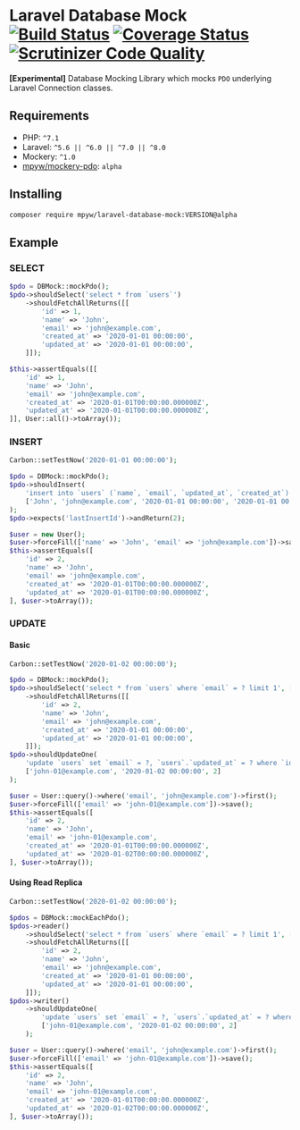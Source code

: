 # Laravel Database Mock [![Build Status](https://github.com/mpyw/laravel-database-mock/actions/workflows/ci.yml/badge.svg?branch=master)](https://github.com/mpyw/laravel-database-mock/actions) [![Coverage Status](https://coveralls.io/repos/github/mpyw/laravel-database-mock/badge.svg?branch=master)](https://coveralls.io/github/mpyw/laravel-database-mock?branch=master) [![Scrutinizer Code Quality](https://scrutinizer-ci.com/g/mpyw/laravel-database-mock/badges/quality-score.png?b=master)](https://scrutinizer-ci.com/g/mpyw/laravel-database-mock/?branch=master)

**[Experimental]** Database Mocking Library which mocks `PDO` underlying Laravel Connection classes.

## Requirements

- PHP: `^7.1`
- Laravel: `^5.6 || ^6.0 || ^7.0 || ^8.0`
- Mockery: `^1.0`
- [mpyw/mockery-pdo](https://github.com/mpyw/mockery-pdo): `alpha`

## Installing

```bash
composer require mpyw/laravel-database-mock:VERSION@alpha
```

## Example

### SELECT

```php
$pdo = DBMock::mockPdo();
$pdo->shouldSelect('select * from `users`')
    ->shouldFetchAllReturns([[
        'id' => 1,
        'name' => 'John',
        'email' => 'john@example.com',
        'created_at' => '2020-01-01 00:00:00',
        'updated_at' => '2020-01-01 00:00:00',
    ]]);

$this->assertEquals([[
    'id' => 1,
    'name' => 'John',
    'email' => 'john@example.com',
    'created_at' => '2020-01-01T00:00:00.000000Z',
    'updated_at' => '2020-01-01T00:00:00.000000Z',
]], User::all()->toArray());
```

### INSERT

```php
Carbon::setTestNow('2020-01-01 00:00:00');

$pdo = DBMock::mockPdo();
$pdo->shouldInsert(
    'insert into `users` (`name`, `email`, `updated_at`, `created_at`) values (?, ?, ?, ?)',
    ['John', 'john@example.com', '2020-01-01 00:00:00', '2020-01-01 00:00:00']
);
$pdo->expects('lastInsertId')->andReturn(2);

$user = new User();
$user->forceFill(['name' => 'John', 'email' => 'john@example.com'])->save();
$this->assertEquals([
    'id' => 2,
    'name' => 'John',
    'email' => 'john@example.com',
    'created_at' => '2020-01-01T00:00:00.000000Z',
    'updated_at' => '2020-01-01T00:00:00.000000Z',
], $user->toArray());
```

### UPDATE

#### Basic

```php
Carbon::setTestNow('2020-01-02 00:00:00');

$pdo = DBMock::mockPdo();
$pdo->shouldSelect('select * from `users` where `email` = ? limit 1', ['john@example.com'])
    ->shouldFetchAllReturns([[
        'id' => 2,
        'name' => 'John',
        'email' => 'john@example.com',
        'created_at' => '2020-01-01 00:00:00',
        'updated_at' => '2020-01-01 00:00:00',
    ]]);
$pdo->shouldUpdateOne(
    'update `users` set `email` = ?, `users`.`updated_at` = ? where `id` = ?',
    ['john-01@example.com', '2020-01-02 00:00:00', 2]
);

$user = User::query()->where('email', 'john@example.com')->first();
$user->forceFill(['email' => 'john-01@example.com'])->save();
$this->assertEquals([
    'id' => 2,
    'name' => 'John',
    'email' => 'john-01@example.com',
    'created_at' => '2020-01-01T00:00:00.000000Z',
    'updated_at' => '2020-01-02T00:00:00.000000Z',
], $user->toArray());
```

#### Using Read Replica

```php
Carbon::setTestNow('2020-01-02 00:00:00');

$pdos = DBMock::mockEachPdo();
$pdos->reader()
    ->shouldSelect('select * from `users` where `email` = ? limit 1', ['john@example.com'])
    ->shouldFetchAllReturns([[
        'id' => 2,
        'name' => 'John',
        'email' => 'john@example.com',
        'created_at' => '2020-01-01 00:00:00',
        'updated_at' => '2020-01-01 00:00:00',
    ]]);
$pdos->writer()
    ->shouldUpdateOne(
        'update `users` set `email` = ?, `users`.`updated_at` = ? where `id` = ?',
        ['john-01@example.com', '2020-01-02 00:00:00', 2]
    );

$user = User::query()->where('email', 'john@example.com')->first();
$user->forceFill(['email' => 'john-01@example.com'])->save();
$this->assertEquals([
    'id' => 2,
    'name' => 'John',
    'email' => 'john-01@example.com',
    'created_at' => '2020-01-01T00:00:00.000000Z',
    'updated_at' => '2020-01-02T00:00:00.000000Z',
], $user->toArray());
```
